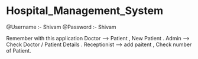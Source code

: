 # Hospital_Management_System
@Username :- Shivam
@Password :- Shivam

Remember with this application
Doctor --> Patient , New Patient .
Admin -->  Check Doctor / Patient Details .
Receptionist --> add paitent , Check number of Patient.
